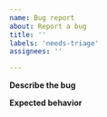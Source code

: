 ```yaml
---
name: Bug report
about: Report a bug
title: ''
labels: 'needs-triage'
assignees: ''

---
```


<!--
  Remember to add django kanban board project underneath labels,
  it's not automated
-->

**Describe the bug**
<!-- A clear and concise description of what the bug is. -->

**Expected behavior**
<!-- A clear and concise description of what you expected to happen. -->
